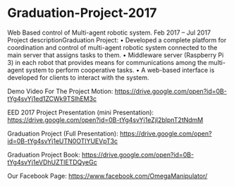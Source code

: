 # Graduation-Project-2017
Web Based control of Multi-agent robotic system.
Feb 2017 – Jul 2017
Project descriptionGraduation Project:
• Developed a complete platform for coordination and control of multi-agent robotic system connected to the main server that assigns tasks to them.
• Middleware server (Raspberry Pi 3) in each robot that provides means for communications among the multi-agent system to perform cooperative tasks.
• A web-based interface is developed for clients to interact with the system.


Demo Video For The Project Motion: https://drive.google.com/open?id=0B-tYg4svYj1ed1ZCWk9TSlhEM3c

EED 2017 Project Presentation (mini Presentation): https://drive.google.com/open?id=0B-tYg4svYj1eZjl2blpnT2tNdmM

Graduation Project (Full Presentation): https://drive.google.com/open?id=0B-tYg4svYj1eUTN0OTlYUEVpT3c

Graduation Project Book: https://drive.google.com/open?id=0B-tYg4svYj1eVDhUZTlETDQyeGc

Our Facebook Page: https://www.facebook.com/OmegaManipulator/
